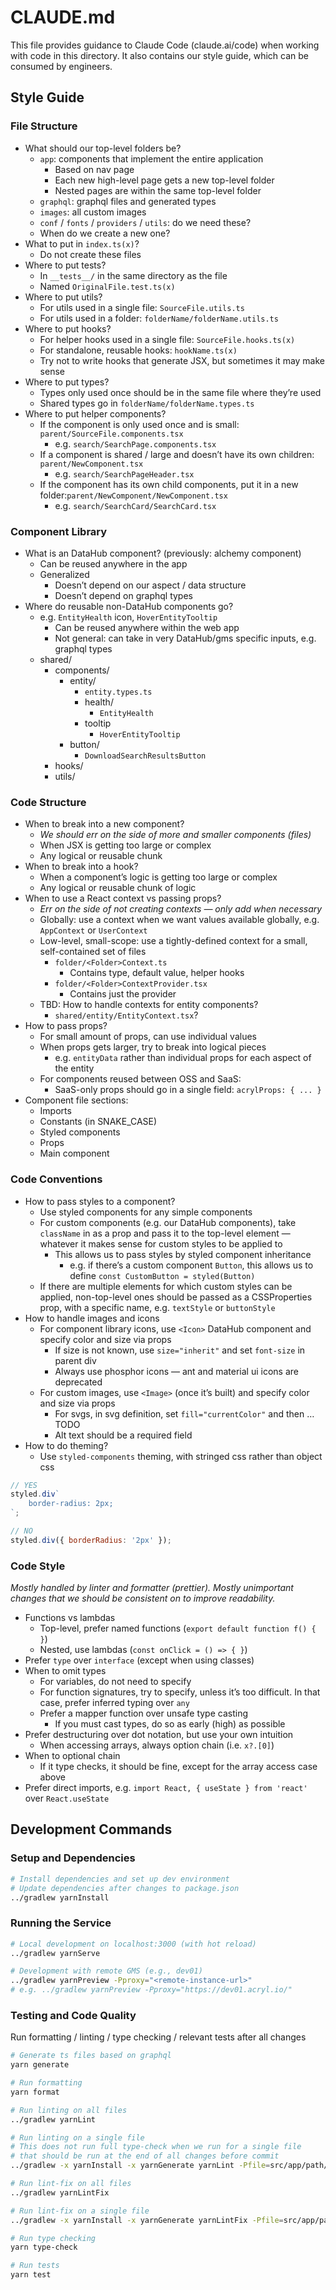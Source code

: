 # CLAUDE.md

This file provides guidance to Claude Code (claude.ai/code) when working with code in this directory.
It also contains our style guide, which can be consumed by engineers.

## Style Guide

### File Structure

- What should our top-level folders be?
    - `app`: components that implement the entire application
        - Based on nav page
        - Each new high-level page gets a new top-level folder
        - Nested pages are within the same top-level folder
    - `graphql`: graphql files and generated types
    - `images`: all custom images
    - `conf` / `fonts` / `providers` / `utils`: do we need these?
    - When do we create a new one?
- What to put in `index.ts(x)`?
    - Do not create these files
- Where to put tests?
    - In `__tests__/` in the same directory as the file
    - Named `OriginalFile.test.ts(x)`
- Where to put utils?
    - For utils used in a single file: `SourceFile.utils.ts`
    - For utils used in a folder: `folderName/folderName.utils.ts`
- Where to put hooks?
    - For helper hooks used in a single file: `SourceFile.hooks.ts(x)`
    - For standalone, reusable hooks: `hookName.ts(x)`
    - Try not to write hooks that generate JSX, but sometimes it may make sense
- Where to put types?
    - Types only used once should be in the same file where they’re used
    - Shared types go in `folderName/folderName.types.ts`
- Where to put helper components?
    - If the component is only used once and is small: `parent/SourceFile.components.tsx`
        - e.g. `search/SearchPage.components.tsx`
    - If a component is shared / large and doesn’t have its own children: `parent/NewComponent.tsx`
        - e.g. `search/SearchPageHeader.tsx`
    - If the component has its own child components, put it in a new folder:`parent/NewComponent/NewComponent.tsx`
        - e.g. `search/SearchCard/SearchCard.tsx`

### Component Library

- What is an DataHub component? (previously: alchemy component)
    - Can be reused anywhere in the app
    - Generalized
        - Doesn’t depend on our aspect / data structure
        - Doesn’t depend on graphql types
- Where do reusable non-DataHub components go?
    - e.g. `EntityHealth` icon, `HoverEntityTooltip`
        - Can be reused anywhere within the web app
        - Not general: can take in very DataHub/gms specific inputs, e.g. graphql types
    - shared/
        - components/
            - entity/
                - `entity.types.ts`
                - health/
                    - `EntityHealth`
                - tooltip
                    - `HoverEntityTooltip`
            - button/
                - `DownloadSearchResultsButton`
        - hooks/
        - utils/

### Code Structure

- When to break into a new component?
    - _We should err on the side of more and smaller components (files)_
    - When JSX is getting too large or complex
    - Any logical or reusable chunk
- When to break into a hook?
    - When a component’s logic is getting too large or complex
    - Any logical or reusable chunk of logic
- When to use a React context vs passing props?
    - _Err on the side of not creating contexts — only add when necessary_
    - Globally: use a context when we want values available globally, e.g. `AppContext` or `UserContext`
    - Low-level, small-scope: use a tightly-defined context for a small, self-contained set of files
        - `folder/<Folder>Context.ts`
            - Contains type, default value, helper hooks
        - `folder/<Folder>ContextProvider.tsx`
            - Contains just the provider
    - TBD: How to handle contexts for entity components?
        - `shared/entity/EntityContext.tsx`?
- How to pass props?
    - For small amount of props, can use individual values
    - When props gets larger, try to break into logical pieces
        - e.g. `entityData` rather than individual props for each aspect of the entity
    - For components reused between OSS and SaaS:
        - SaaS-only props should go in a single field: `acrylProps: { ... }`
- Component file sections:
    - Imports
    - Constants (in SNAKE_CASE)
    - Styled components
    - Props
    - Main component

### Code Conventions

- How to pass styles to a component?
    - Use styled components for any simple components
    - For custom components (e.g. our DataHub components), take `className` in as a prop and pass it to the top-level element — whatever it makes sense for custom styles to be applied to
        - This allows us to pass styles by styled component inheritance
            - e.g. if there’s a custom component `Button`, this allows us to define `const CustomButton = styled(Button)`
    - If there are multiple elements for which custom styles can be applied, non-top-level ones should be passed as a CSSProperties prop, with a specific name, e.g. `textStyle` or `buttonStyle`
- How to handle images and icons
    - For component library icons, use `<Icon>` DataHub component and specify color and size via props
        - If size is not known, use `size="inherit"` and set `font-size` in parent div
        - Always use phosphor icons — ant and material ui icons are deprecated
    - For custom images, use `<Image>` (once it’s built) and specify color and size via props
        - For svgs, in svg definition, set `fill="currentColor"` and then … TODO
        - Alt text should be a required field
- How to do theming?
    - Use `styled-components` theming, with stringed css rather than object css

```jsx
// YES
styled.div`
    border-radius: 2px;
`;

// NO
styled.div({ borderRadius: '2px' });
```

### Code Style

_Mostly handled by linter and formatter (prettier). Mostly unimportant changes that we should be consistent on to improve readability._

- Functions vs lambdas
    - Top-level, prefer named functions (`export default function f() { }`)
    - Nested, use lambdas (`const onClick = () => { }`)
- Prefer `type` over `interface` (except when using classes)
- When to omit types
    - For variables, do not need to specify
    - For function signatures, try to specify, unless it’s too difficult. In that case, prefer inferred typing over `any`
    - Prefer a mapper function over unsafe type casting
        - If you must cast types, do so as early (high) as possible
- Prefer destructuring over dot notation, but use your own intuition
    - When accessing arrays, always option chain (i.e. `x?.[0]`)
- When to optional chain
    - If it type checks, it should be fine, except for the array access case above
- Prefer direct imports, e.g. `import React, { useState } from 'react'` over `React.useState`

## Development Commands

### Setup and Dependencies

```bash
# Install dependencies and set up dev environment
# Update dependencies after changes to package.json
../gradlew yarnInstall
```

### Running the Service

```bash
# Local development on localhost:3000 (with hot reload)
../gradlew yarnServe

# Development with remote GMS (e.g., dev01)
../gradlew yarnPreview -Pproxy="<remote-instance-url>"
# e.g. ../gradlew yarnPreview -Pproxy="https://dev01.acryl.io/"
```

### Testing and Code Quality

Run formatting / linting / type checking / relevant tests after all changes

```bash
# Generate ts files based on graphql
yarn generate

# Run formatting
yarn format

# Run linting on all files
../gradlew yarnLint

# Run linting on a single file
# This does not run full type-check when we run for a single file
# that should be run at the end of all changes before commit
../gradlew -x yarnInstall -x yarnGenerate yarnLint -Pfile=src/app/path/to/file.tsx

# Run lint-fix on all files
../gradlew yarnLintFix

# Run lint-fix on a single file
../gradlew -x yarnInstall -x yarnGenerate yarnLintFix -Pfile=src/app/path/to/file.tsx

# Run type checking
yarn type-check

# Run tests
yarn test
```
